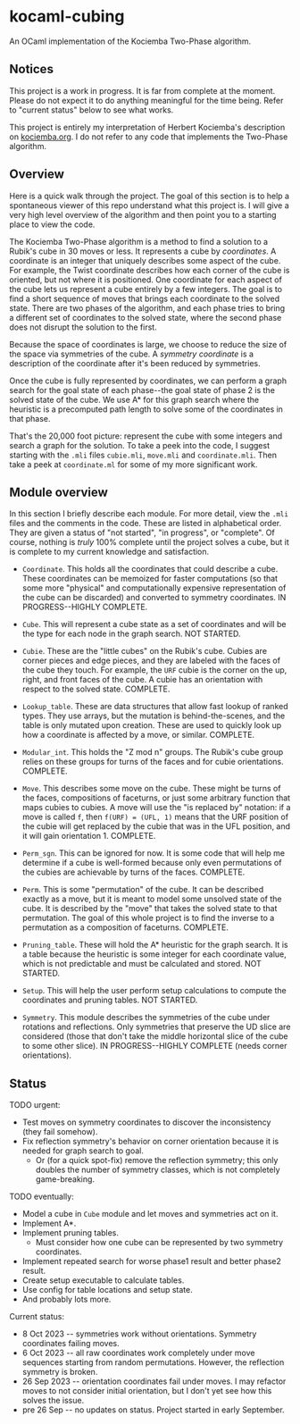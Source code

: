 # kocaml-cubing
An OCaml implementation of the Kociemba Two-Phase algorithm.

## Notices

This project is a work in progress. It is far from complete at the moment. Please do not expect it to do anything meaningful for the time being. Refer to "current status" below to see what works.

This project is entirely my interpretation of Herbert Kociemba's description on [kociemba.org](http://kociemba.org/cube.htm). I do not refer to any code that implements the Two-Phase algorithm.

## Overview

Here is a quick walk through the project. The goal of this section is to help a spontaneous viewer of this repo understand what this project is. I will give a very high level overview of the algorithm and then point you to a starting place to view the code.

The Kociemba Two-Phase algorithm is a method to find a solution to a Rubik's cube in 30 moves or less. It represents a cube by *coordinates*. A coordinate is an integer that uniquely describes some aspect of the cube. For example, the Twist coordinate describes how each corner of the cube is oriented, but not where it is positioned. One coordinate for each aspect of the cube lets us represent a cube entirely by a few integers. The goal is to find a short sequence of moves that brings each coordinate to the solved state. There are two phases of the algorithm, and each phase tries to bring a different set of coordinates to the solved state, where the second phase does not disrupt the solution to the first.

Because the space of coordinates is large, we choose to reduce the size of the space via symmetries of the cube. A *symmetry coordinate* is a description of the coordinate after it's been reduced by symmetries.

Once the cube is fully represented by coordinates, we can perform a graph search for the goal state of each phase--the goal state of phase 2 is the solved state of the cube. We use A* for this graph search where the heuristic is a precomputed path length to solve some of the coordinates in that phase.

That's the 20,000 foot picture: represent the cube with some integers and search a graph for the solution. To take a peek into the code, I suggest starting with the `.mli` files `cubie.mli`, `move.mli` and `coordinate.mli`. Then take a peek at `coordinate.ml` for some of my more significant work.

## Module overview

In this section I briefly describe each module. For more detail, view the `.mli` files and the comments in the code. These are listed in alphabetical order. They are given a status of "not started", "in progress", or "complete". Of course, nothing is *truly* 100% complete until the project solves a cube, but it is complete to my current knowledge and satisfaction.

* `Coordinate`. This holds all the coordinates that could describe a cube. These coordinates can be memoized for faster computations (so that some more "physical" and computationally expensive representation of the cube can be discarded) and converted to symmetry coordinates. IN PROGRESS--HIGHLY COMPLETE.

* `Cube`. This will represent a cube state as a set of coordinates and will be the type for each node in the graph search. NOT STARTED.

* `Cubie`. These are the "little cubes" on the Rubik's cube. Cubies are corner pieces and edge pieces, and they are labeled with the faces of the cube they touch. For example, the `URF` cubie is the corner on the up, right, and front faces of the cube. A cubie has an orientation with respect to the solved state. COMPLETE.

* `Lookup_table`. These are data structures that allow fast lookup of ranked types. They use arrays, but the mutation is behind-the-scenes, and the table is only mutated upon creation. These are used to quickly look up how a coordinate is affected by a move, or similar. COMPLETE.

* `Modular_int`. This holds the "Z mod n" groups. The Rubik's cube group relies on these groups for turns of the faces and for cubie orientations. COMPLETE.

* `Move`. This describes some move on the cube. These might be turns of the faces, compositions of faceturns, or just some arbitrary function that maps cubies to cubies. A move will use the "is replaced by" notation: if a move is called `f`, then `f(URF) = (UFL, 1)` means that the URF position of the cubie will get replaced by the cubie that was in the UFL position, and it will gain orientation 1. COMPLETE.

* `Perm_sgn`. This can be ignored for now. It is some code that will help me determine if a cube is well-formed because only even permutations of the cubies are achievable by turns of the faces. COMPLETE.

* `Perm`. This is some "permutation" of the cube. It can be described exactly as a move, but it is meant to model some unsolved state of the cube. It is described by the "move" that takes the solved state to that permutation. The goal of this whole project is to find the inverse to a permutation as a composition of faceturns. COMPLETE.

* `Pruning_table`. These will hold the A* heuristic for the graph search. It is a table because the heuristic is some integer for each coordinate value, which is not predictable and must be calculated and stored. NOT STARTED.

* `Setup`. This will help the user perform setup calculations to compute the coordinates and pruning tables. NOT STARTED.

* `Symmetry`. This module describes the symmetries of the cube under rotations and reflections. Only symmetries that preserve the UD slice are considered (those that don't take the middle horizontal slice of the cube to some other slice). IN PROGRESS--HIGHLY COMPLETE (needs corner orientations).

## Status

TODO urgent:
* Test moves on symmetry coordinates to discover the inconsistency (they fail somehow).
* Fix reflection symmetry's behavior on corner orientation because it is needed for graph search to goal.
  * Or (for a quick spot-fix) remove the reflection symmetry; this only doubles the number of symmetry classes, which is not completely game-breaking.

TODO eventually:
* Model a cube in `Cube` module and let moves and symmetries act on it.
* Implement A*.
* Implement pruning tables.
  * Must consider how one cube can be represented by two symmetry coordinates.
* Implement repeated search for worse phase1 result and better phase2 result.
* Create setup executable to calculate tables.
* Use config for table locations and setup state.
* And probably lots more.

Current status:
* 8 Oct 2023 -- symmetries work without orientations. Symmetry coordinates failing moves.
* 6 Oct 2023 -- all raw coordinates work completely under move sequences starting from random permutations. However, the reflection symmetry is broken.
* 26 Sep 2023 -- orientation coordinates fail under moves. I may refactor moves to not consider initial orientation, but I don't yet see how this solves the issue.
* pre 26 Sep -- no updates on status. Project started in early September.